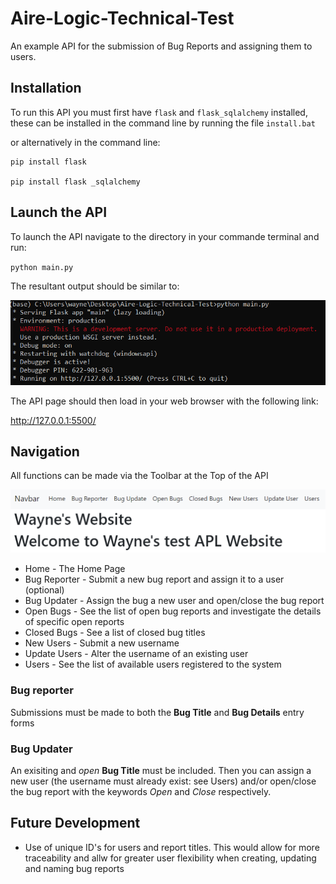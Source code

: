 # Aire-Logic-Technical-Test

An example API for the submission of Bug Reports and assigning them to users.
## Installation

To run this API you must first have `flask` and `flask_sqlalchemy` installed, these can be installed in the command line by running the file `install.bat`

or alternatively in the command line:
```
pip install flask

pip install flask _sqlalchemy
```

## Launch the API

To launch the API navigate to the directory in your commande terminal and run:

`python main.py`

The resultant output should be similar to:

![](https://github.com/wgould91/Aire-Logic-Technical-Test/blob/main/Run%20main.png)

The API page should then load in your web browser with the following link:

http://127.0.0.1:5500/

## Navigation

All functions can be made via the Toolbar at the Top of the API

![](https://github.com/wgould91/Aire-Logic-Technical-Test/blob/main/Nav%20Bar.png)

- Home - The Home Page
- Bug Reporter - Submit a new bug report and assign it to a user (optional)
- Bug Updater - Assign the bug a new user and open/close the bug report
- Open Bugs - See the list of open bug reports and investigate the details of specific open reports
- Closed Bugs - See a list of closed bug titles
- New Users - Submit a new username
- Update Users - Alter the username of an existing user
- Users - See the list of available users registered to the system

### Bug reporter

Submissions must be made to both the **Bug Title** and **Bug Details** entry forms

### Bug Updater

An exisiting and *open* **Bug Title** must be included. Then you can assign a new user (the username must already exist: see Users) and/or open/close the bug report with the keywords *Open* and *Close* respectively.



## Future Development

- Use of unique ID's for users and report titles. This would allow for more traceability and allw for greater user flexibility when creating, updating and naming bug reports 
